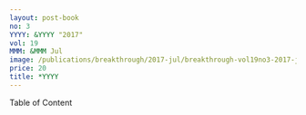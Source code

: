 ```yaml
---
layout: post-book
no: 3
YYYY: &YYYY "2017"
vol: 19
MMM: &MMM Jul
image: /publications/breakthrough/2017-jul/breakthrough-vol19no3-2017-july.jpg
price: 20
title: *YYYY
---
```

Table of Content
